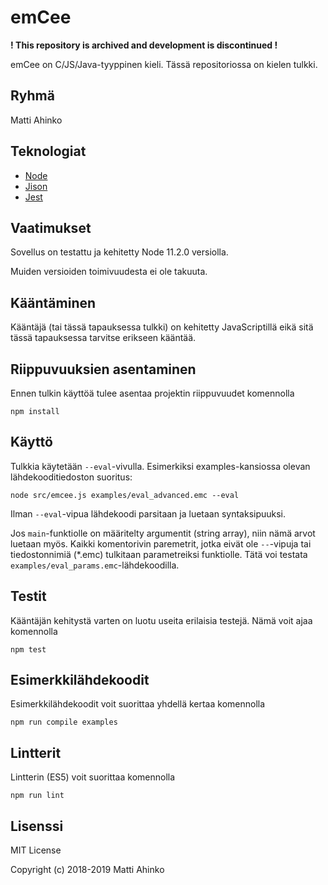 # emCee

**! This repository is archived and development is discontinued !**

emCee on C/JS/Java-tyyppinen kieli. Tässä repositoriossa on kielen tulkki.

## Ryhmä

Matti Ahinko

## Teknologiat

- [Node](https://nodejs.org/en/)
- [Jison](http://zaa.ch/jison/)
- [Jest](https://jestjs.io)

## Vaatimukset

Sovellus on testattu ja kehitetty Node 11.2.0 versiolla.

Muiden versioiden toimivuudesta ei ole takuuta.

## Kääntäminen

Kääntäjä (tai tässä tapauksessa tulkki) on kehitetty JavaScriptillä eikä sitä
tässä tapauksessa tarvitse erikseen kääntää.

## Riippuvuuksien asentaminen

Ennen tulkin käyttöä tulee asentaa projektin riippuvuudet komennolla

    npm install

## Käyttö

Tulkkia käytetään `--eval`-vivulla. Esimerkiksi examples-kansiossa olevan
lähdekooditiedoston suoritus:

    node src/emcee.js examples/eval_advanced.emc --eval

Ilman `--eval`-vipua lähdekoodi parsitaan ja luetaan syntaksipuuksi.

Jos `main`-funktiolle on määritelty argumentit (string array), niin nämä arvot
luetaan myös. Kaikki komentorivin paremetrit, jotka eivät ole `--`-vipuja tai
tiedostonnimiä (*.emc) tulkitaan parametreiksi funktiolle. Tätä voi testata
`examples/eval_params.emc`-lähdekoodilla.

## Testit

Kääntäjän kehitystä varten on luotu useita erilaisia testejä. Nämä voit ajaa
komennolla

    npm test

## Esimerkkilähdekoodit

Esimerkkilähdekoodit voit suorittaa yhdellä kertaa komennolla

    npm run compile examples


## Lintterit

Lintterin (ES5) voit suorittaa komennolla

    npm run lint

## Lisenssi

MIT License

Copyright (c) 2018-2019 Matti Ahinko
